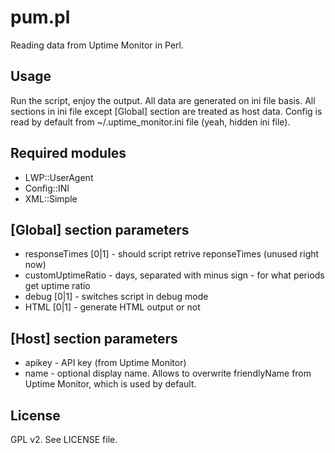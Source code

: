 pum.pl
========
Reading data from Uptime Monitor in Perl.

Usage
--------
Run the script, enjoy the output. All data are generated on ini file basis. All sections in ini file except [Global] section are treated as host data.
Config is read by default from ~/.uptime_monitor.ini file (yeah, hidden ini file).

Required modules
-------------------
* LWP::UserAgent
* Config::INI
* XML::Simple
 
[Global] section parameters
-----------------------------
* responseTimes [0|1] - should script retrive reponseTimes (unused right now)
* customUptimeRatio - days, separated with minus sign - for what periods get uptime ratio
* debug [0|1] - switches script in debug mode
* HTML [0|1] - generate HTML output or not

[Host] section parameters
---------------------------
* apikey - API key (from Uptime Monitor)
* name - optional display name. Allows to overwrite friendlyName from Uptime Monitor, which is used by default.

License
----------
GPL v2. See LICENSE file.
